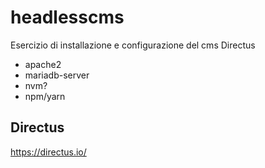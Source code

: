# headlesscms
Esercizio di installazione e configurazione del cms Directus 

* apache2
* mariadb-server
* nvm?
* npm/yarn

## Directus 
https://directus.io/ 
